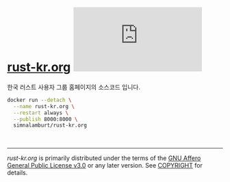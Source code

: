 [rust-kr.org] [![Docker Badge]][Docker Hub]
========
한국 러스트 사용자 그룹 홈페이지의 소스코드 입니다.

```bash
docker run --detach \
  --name rust-kr.org \
  --restart always \
  --publish 8000:8000 \
  simnalamburt/rust-kr.org
```

<br>

--------

*rust-kr.org* is primarily distributed under the terms of the [GNU Affero General
Public License v3.0] or any later version. See [COPYRIGHT] for details.

[rust-kr.org]: https://rust-kr.org
[Docker Badge]: https://badgen.net/docker/pulls/simnalamburt/rust-kr.org?icon=docker&label=pulls
[Docker Hub]: https://hub.docker.com/r/simnalamburt/rust-kr.org/
[GNU Affero General Public License v3.0]: LICENSE
[COPYRIGHT]: COPYRIGHT
